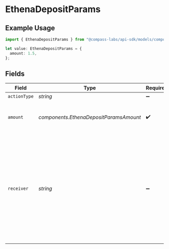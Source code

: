 # EthenaDepositParams

## Example Usage

```typescript
import { EthenaDepositParams } from "@compass-labs/api-sdk/models/components";

let value: EthenaDepositParams = {
  amount: 1.5,
};
```

## Fields

| Field                                                                                                                                                          | Type                                                                                                                                                           | Required                                                                                                                                                       | Description                                                                                                                                                    | Example                                                                                                                                                        |
| -------------------------------------------------------------------------------------------------------------------------------------------------------------- | -------------------------------------------------------------------------------------------------------------------------------------------------------------- | -------------------------------------------------------------------------------------------------------------------------------------------------------------- | -------------------------------------------------------------------------------------------------------------------------------------------------------------- | -------------------------------------------------------------------------------------------------------------------------------------------------------------- |
| `actionType`                                                                                                                                                   | *string*                                                                                                                                                       | :heavy_minus_sign:                                                                                                                                             | N/A                                                                                                                                                            |                                                                                                                                                                |
| `amount`                                                                                                                                                       | *components.EthenaDepositParamsAmount*                                                                                                                         | :heavy_check_mark:                                                                                                                                             | The amount of USDe to deposit into Ethena's vault.                                                                                                             | 1.5                                                                                                                                                            |
| `receiver`                                                                                                                                                     | *string*                                                                                                                                                       | :heavy_minus_sign:                                                                                                                                             | The address which will receive the shares (sUSDe) from Ethena's vault representing their proportional ownership of the vault's assets. Defaults to the sender. |                                                                                                                                                                |